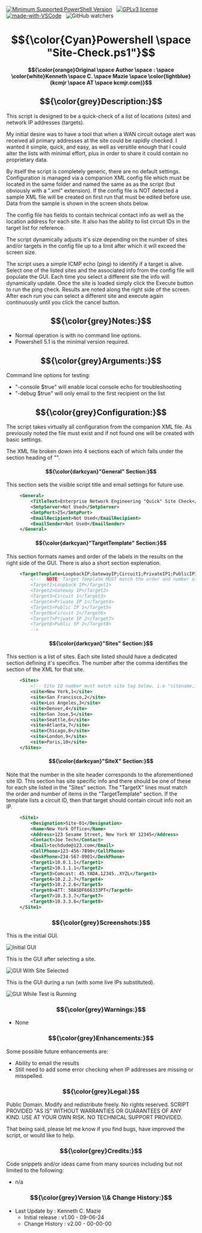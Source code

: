 <!---
<meta name="google-site-verification" content="SiI2B_QvkFxrKW8YNvNf7w7gTIhzZsP9-yemxArYWwI" />
-->
[![Minimum Supported PowerShell Version][powershell-minimum]][powershell-github]&nbsp;&nbsp;
[![GPLv3 license](https://img.shields.io/badge/License-GPLv3-blue.svg)](http://perso.crans.org/besson/LICENSE.html)&nbsp;&nbsp;
[![made-with-VSCode](https://img.shields.io/badge/Made%20with-VSCode-1f425f.svg)](https://code.visualstudio.com/)&nbsp;&nbsp;
![GitHub watchers](https://img.shields.io/github/watchers/kcmazie/Site-Check?style=plastic)

[powershell-minimum]: https://img.shields.io/badge/PowerShell-5.1+-blue.svg 
[powershell-github]:  https://github.com/PowerShell/PowerShell

# $${\color{Cyan}Powershell \space "Site-Check.ps1"}$$

#### $${\color{orange}Original \space Author \space : \space \color{white}Kenneth \space C. \space Mazie \space \color{lightblue}(kcmjr \space AT \space kcmjr.com)}$$

## $${\color{grey}Description:}$$ 
This script is designed to be a quick-check of a list of locations (sites) and network IP addresses (targets). 

My initial desire was to have a tool that when a WAN circuit outage alert was received all primary addresses at the site could be rapidly checked.  I wanted it simple, quick, and easy, as well as versitile enough that I could alter the lists with minimal effort, plus in order to share it could contain no proprietary data.

By itself the script is completely generic, there are no default settings.  Configuration is managed via a companion XML config file which must be located in the same folder and named the same as as the script (but obviously with a ".xml" extension).  If the config file is NOT detected a sample XML file will be created on first run that must be edited before use.  Data from the sample is shown in the screen shots below.  

The config file has fields to contain technical contact info as well as the location address for each site.  It also has the ability to list circuit IDs in the target list for reference.

The script dynamically adjusts it's size depending on the number of sites and/or targets in the config file up to a limit after which it will exceed the screen size.  

The script uses a simple ICMP echo (ping) to identify if a target is alive. Select one of the listed sites and the associated info from the config file will populate the GUI. Each time you select a different site the info will dynamically update. Once the site is loaded simply click the Execute button to run the ping check. Results are noted
along the right side of the screen.  After each run you can select a different site and execute again 
continuously until you click the cancel button. 

## $${\color{grey}Notes:}$$ 
* Normal operation is with no command line options.
* Powershell 5.1 is the minimal version required.

## $${\color{grey}Arguments:}$$ 
Command line options for testing: 
* "-console $true" will enable local console echo for troubleshooting
* "-debug $true" will only email to the first recipient on the list

## $${\color{grey}Configuration:}$$ 
The script takes virtually all configuration from the companion XML file.  As previously noted the file must exist and if not found  one will be created with basic settings.

The XML file broken down into 4 sections each of which falls under the section heading of "<Settings>".

#### $${\color{darkcyan}"General"  Section:}$$
   This section sets the visible script title and email settings for future use.
   ```xml
        <General>
            <TitleText>Enterprise Network Engineering "Quick" Site Check</TitleText>            
            <SmtpServer>Not Used</SmtpServer>
            <SmtpPort>25</SmtpPort>
            <EmailRecipient>Not Used</EmailRecipient>
            <EmailSender>Not Used</EmailSender>
        </General>
   ```
#### $${\color{darkcyan}"TargetTemplate"  Section:}$$
   This section formats names and order of the labels in the results on the right side of the GUI.  There is also a short section explenation.
   ```xml
        <TargetTemplate>LoopbackIP;GatewayIP;Circuit1;PrivateIP1;PublicIP1;Circuit2;PrivateIP2;PublicIP2</TargetTemplate> 
            <!--  NOTE: Target Template MUST match the order and number of targets in each site section. Below is an EXAMPLE. 
            <Target1>Loopback IP</Target1>
            <Target2>Gateway IP</Target2>
            <Target3>Circuit 1</Target3> 
            <Target4>Private IP 1</Target4>
            <Target5>Public IP 1</Target5>
            <Target6>Circuit 2</Target6>
            <Target7>Private IP 2</Target7>
            <Target8>Public IP 2</Target8>
            -->
   ```
 #### $${\color{darkcyan}"Sites"  Section:}$$
   This section is a list of sites.  Each site listed should have a dedicated section defining it's specifics.  The number after the comma identifies the section of the XML for that site.
   ```xml
        <Sites>
        	<!-- Site ID number must match site tag below, i.e "sitename,1" and "<Site1>" -->
            <site>New York,1</site>
            <site>San Francisco,2</site>
            <site>Los Angeles,3</site> 
            <site>Denver,4</site>
            <site>San Jose,5</site>
            <site>Seattle,6</site>
            <site>Atlanta,7</site>
            <site>Chicago,8</site>
            <site>London,9</site>
            <site>Paris,10</site> 
        </Sites>
   ```

#### $${\color{darkcyan}"SiteX"  Section:}$$
   Note that the number in the site header corresponds to the aforementioned site ID.  This section has site specific info and there should be one of these for each site listed in the "Sites" section.  The "TargetX" lines must match the order and number of items in the "TargetTemplate" section.  If the template lists a circuit ID, then that target should contain circuit info noit an IP.
   ```xml
        <Site1>
            <Designation>Site-01</Designation>
            <Name>New York Office</Name>
            <Address>123 Sesame Street, New York NY 12345</Address>
            <Contact>Joe Tech</Contact>
            <Email>techdude@123.com</Email>
            <CellPhone>123-456-7890</CellPhone>
            <DeskPhone>234-567-8901</DeskPhone>
            <Target1>10.0.1.1</Target1>
            <Target2>10.1.1.1</Target2>
            <Target3>Comcast: 45.YADA.12345..XYZL</Target3> 
            <Target4>10.2.2.7</Target4>
            <Target5>10.2.2.6</Target5>
            <Target6>ATT: 50ASDF666333PT</Target6>
            <Target7>10.3.3.7</Target7>
            <Target8>10.3.3.6</Target8>
        </Site1>
   ```
   
### $${\color{grey}Screenshots:}$$ 
   This is the initial GUI.
   
![Initial GUI](https://github.com/kcmazie/Site-Check/blob/main/Screenshot1.jpg "Initial GUI")

   This is the GUI after selecting a site.
   
![GUI With Site Selected](https://github.com/kcmazie/Site-Check/blob/main/Screenshot2.jpg "GUI With Site Selected")

   This is the GUI during a run (with some live IPs substituted).
   
![GUI While Test is Running](https://github.com/kcmazie/Site-Check/blob/main/Screenshot3.jpg "GUI While Test is Running")

  
### $${\color{grey}Warnings:}$$ 
* None 

### $${\color{grey}Enhancements:}$$ 
Some possible future enhancements are:
* Ability to email the results
* Still need to add some error checking when IP addresses are missing or misspelled.

### $${\color{grey}Legal:}$$ 
Public Domain. Modify and redistribute freely. No rights reserved. 
SCRIPT PROVIDED "AS IS" WITHOUT WARRANTIES OR GUARANTEES OF ANY KIND. USE AT YOUR OWN RISK. NO TECHNICAL SUPPORT PROVIDED. 

That being said, please let me know if you find bugs, have improved the script, or would like to help. 

### $${\color{grey}Credits:}$$  
Code snippets and/or ideas came from many sources including but not limited to the following: 
* n/a 
  
### $${\color{grey}Version \\& Change History:}$$ 
* Last Update by  : Kenneth C. Mazie 
  * Initial release : v1.00 - 09-06-24
  * Change History  : v2.00 - 00-00-00 
 
